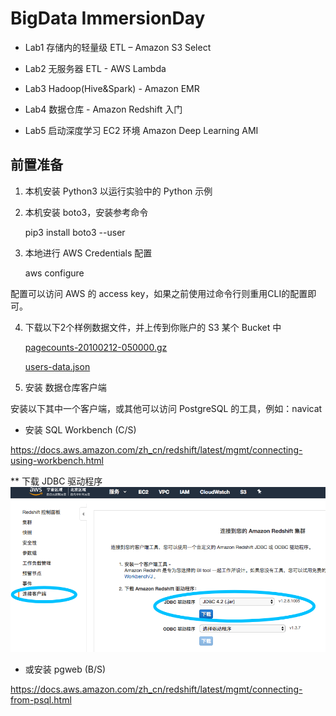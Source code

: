 # BigData ImmersionDay

* Lab1 存储内的轻量级 ETL – Amazon S3 Select 

* Lab2 无服务器 ETL - AWS Lambda

* Lab3 Hadoop(Hive&Spark) - Amazon EMR

* Lab4 数据仓库 - Amazon Redshift 入门

* Lab5 启动深度学习 EC2 环境 Amazon Deep Learning AMI


## 前置准备

1. 本机安装 Python3 以运行实验中的 Python 示例

2. 本机安装 boto3，安装参考命令  

    pip3 install boto3 --user

3. 本地进行 AWS Credentials 配置

    aws configure

配置可以访问 AWS 的 access key，如果之前使用过命令行则重用CLI的配置即可。

4. 下载以下2个样例数据文件，并上传到你账户的 S3 某个 Bucket 中

    [pagecounts-20100212-050000.gz](./sample-data/pagecounts-20100212-050000.gz)

    [users-data.json](./sample-data/users-data.json)

5. 安装 数据仓库客户端  

安装以下其中一个客户端，或其他可以访问 PostgreSQL 的工具，例如：navicat
  
* 安装 SQL Workbench  (C/S)

https://docs.aws.amazon.com/zh_cn/redshift/latest/mgmt/connecting-using-workbench.html 

** 下载 JDBC 驱动程序
![下载驱动](./Lab4-Redshift/img/img1.png)


* 或安装 pgweb  (B/S)

https://docs.aws.amazon.com/zh_cn/redshift/latest/mgmt/connecting-from-psql.html


